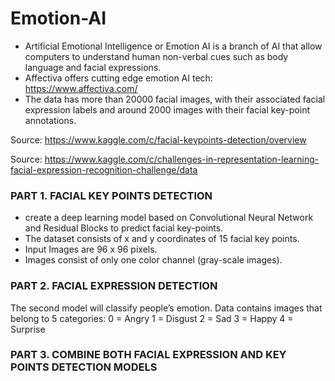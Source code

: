 # Emotion-AI

* Artificial Emotional Intelligence or Emotion AI is a branch of AI that allow computers to understand human non-verbal cues such as body language and facial expressions.
* Affectiva offers cutting edge emotion AI tech: https://www.affectiva.com/
* The data has more than 20000 facial images, with their associated facial expression labels and around 2000 images with their facial key-point annotations.

Source: https://www.kaggle.com/c/facial-keypoints-detection/overview

Source: https://www.kaggle.com/c/challenges-in-representation-learning-facial-expression-recognition-challenge/data

### PART 1. FACIAL KEY POINTS DETECTION
* create a deep learning model based on Convolutional Neural Network and Residual Blocks to predict facial key-points.
* The dataset consists of x and y coordinates of 15 facial key points.
* Input Images are 96 x 96 pixels.
* Images consist of only one color channel (gray-scale images).


### PART 2. FACIAL EXPRESSION DETECTION
The second model will classify people’s emotion.
Data contains images that belong to 5 categories:
0 = Angry
1 = Disgust
2 = Sad
3 = Happy
4 = Surprise

### PART 3. COMBINE BOTH FACIAL EXPRESSION AND KEY POINTS DETECTION MODELS
